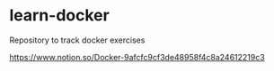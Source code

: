 # learn-docker
Repository to track docker exercises

https://www.notion.so/Docker-9afcfc9cf3de48958f4c8a24612219c3

